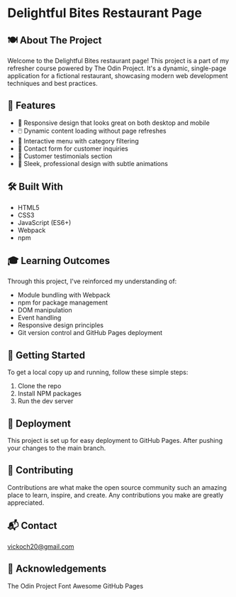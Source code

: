 # Delightful Bites Restaurant Page
## 🍽️ About The Project

Welcome to the Delightful Bites restaurant page! This project is a part of my refresher course powered by The Odin Project. It's a dynamic, single-page application for a fictional restaurant, showcasing modern web development techniques and best practices.

## 🚀 Features

- 📱 Responsive design that looks great on both desktop and mobile
- 🖱️ Dynamic content loading without page refreshes
- 🍔 Interactive menu with category filtering
- 📝 Contact form for customer inquiries
- 🌟 Customer testimonials section
- 🎨 Sleek, professional design with subtle animations

## 🛠️ Built With

- HTML5
- CSS3
- JavaScript (ES6+)
- Webpack
- npm

## 🎓 Learning Outcomes

Through this project, I've reinforced my understanding of:

- Module bundling with Webpack
- npm for package management
- DOM manipulation
- Event handling
- Responsive design principles
- Git version control and GitHub Pages deployment

## 🚦 Getting Started

To get a local copy up and running, follow these simple steps:

1. Clone the repo
2. Install NPM packages
3. Run the dev server

## 🚢 Deployment
This project is set up for easy deployment to GitHub Pages. After pushing your changes to the main branch.

## 🤝 Contributing
Contributions are what make the open source community such an amazing place to learn, inspire, and create. Any contributions you make are greatly appreciated.

## 📬 Contact
vickoch20@gmail.com


## 🙏 Acknowledgements
The Odin Project
Font Awesome
GitHub Pages
